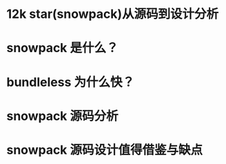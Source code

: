 # 12k star(snowpack)从源码到设计分析

# snowpack 是什么？

# bundleless 为什么快？

# snowpack 源码分析

# snowpack 源码设计值得借鉴与缺点

